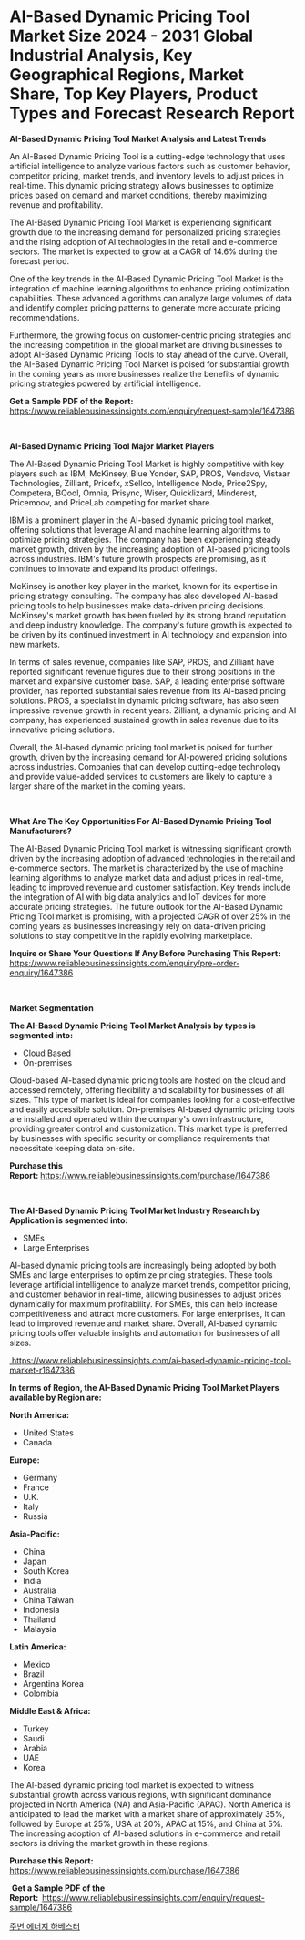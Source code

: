 <p><h1>AI-Based Dynamic Pricing Tool Market Size 2024 - 2031 Global Industrial Analysis, Key Geographical Regions, Market Share, Top Key Players, Product Types and Forecast Research Report</h1></p><p><strong>AI-Based Dynamic Pricing Tool Market Analysis and Latest Trends</strong></p>
<p><p>An AI-Based Dynamic Pricing Tool is a cutting-edge technology that uses artificial intelligence to analyze various factors such as customer behavior, competitor pricing, market trends, and inventory levels to adjust prices in real-time. This dynamic pricing strategy allows businesses to optimize prices based on demand and market conditions, thereby maximizing revenue and profitability.</p><p>The AI-Based Dynamic Pricing Tool Market is experiencing significant growth due to the increasing demand for personalized pricing strategies and the rising adoption of AI technologies in the retail and e-commerce sectors. The market is expected to grow at a CAGR of 14.6% during the forecast period. </p><p>One of the key trends in the AI-Based Dynamic Pricing Tool Market is the integration of machine learning algorithms to enhance pricing optimization capabilities. These advanced algorithms can analyze large volumes of data and identify complex pricing patterns to generate more accurate pricing recommendations.</p><p>Furthermore, the growing focus on customer-centric pricing strategies and the increasing competition in the global market are driving businesses to adopt AI-Based Dynamic Pricing Tools to stay ahead of the curve. Overall, the AI-Based Dynamic Pricing Tool Market is poised for substantial growth in the coming years as more businesses realize the benefits of dynamic pricing strategies powered by artificial intelligence.</p></p>
<p><strong>Get a Sample PDF of the Report:&nbsp;</strong> <a href="https://www.reliablebusinessinsights.com/enquiry/request-sample/1647386">https://www.reliablebusinessinsights.com/enquiry/request-sample/1647386</a></p>
<p>&nbsp;</p>
<p><strong>AI-Based Dynamic Pricing Tool Major Market Players</strong></p>
<p><p>The AI-Based Dynamic Pricing Tool Market is highly competitive with key players such as IBM, McKinsey, Blue Yonder, SAP, PROS, Vendavo, Vistaar Technologies, Zilliant, Pricefx, xSellco, Intelligence Node, Price2Spy, Competera, BQool, Omnia, Prisync, Wiser, Quicklizard, Minderest, Pricemoov, and PriceLab competing for market share.</p><p>IBM is a prominent player in the AI-based dynamic pricing tool market, offering solutions that leverage AI and machine learning algorithms to optimize pricing strategies. The company has been experiencing steady market growth, driven by the increasing adoption of AI-based pricing tools across industries. IBM's future growth prospects are promising, as it continues to innovate and expand its product offerings.</p><p>McKinsey is another key player in the market, known for its expertise in pricing strategy consulting. The company has also developed AI-based pricing tools to help businesses make data-driven pricing decisions. McKinsey's market growth has been fueled by its strong brand reputation and deep industry knowledge. The company's future growth is expected to be driven by its continued investment in AI technology and expansion into new markets.</p><p>In terms of sales revenue, companies like SAP, PROS, and Zilliant have reported significant revenue figures due to their strong positions in the market and expansive customer base. SAP, a leading enterprise software provider, has reported substantial sales revenue from its AI-based pricing solutions. PROS, a specialist in dynamic pricing software, has also seen impressive revenue growth in recent years. Zilliant, a dynamic pricing and AI company, has experienced sustained growth in sales revenue due to its innovative pricing solutions.</p><p>Overall, the AI-based dynamic pricing tool market is poised for further growth, driven by the increasing demand for AI-powered pricing solutions across industries. Companies that can develop cutting-edge technology and provide value-added services to customers are likely to capture a larger share of the market in the coming years.</p></p>
<p>&nbsp;</p>
<p><strong>What Are The Key Opportunities For AI-Based Dynamic Pricing Tool Manufacturers?</strong></p>
<p><p>The AI-Based Dynamic Pricing Tool market is witnessing significant growth driven by the increasing adoption of advanced technologies in the retail and e-commerce sectors. The market is characterized by the use of machine learning algorithms to analyze market data and adjust prices in real-time, leading to improved revenue and customer satisfaction. Key trends include the integration of AI with big data analytics and IoT devices for more accurate pricing strategies. The future outlook for the AI-Based Dynamic Pricing Tool market is promising, with a projected CAGR of over 25% in the coming years as businesses increasingly rely on data-driven pricing solutions to stay competitive in the rapidly evolving marketplace.</p></p>
<p><strong>Inquire or Share Your Questions If Any Before Purchasing This Report:</strong> <a href="https://www.reliablebusinessinsights.com/enquiry/pre-order-enquiry/1647386">https://www.reliablebusinessinsights.com/enquiry/pre-order-enquiry/1647386</a></p>
<p>&nbsp;</p>
<p><strong>Market Segmentation</strong></p>
<p><strong>The AI-Based Dynamic Pricing Tool Market Analysis by types is segmented into:</strong></p>
<p><ul><li>Cloud Based</li><li>On-premises</li></ul></p>
<p><p>Cloud-based AI-based dynamic pricing tools are hosted on the cloud and accessed remotely, offering flexibility and scalability for businesses of all sizes. This type of market is ideal for companies looking for a cost-effective and easily accessible solution. On-premises AI-based dynamic pricing tools are installed and operated within the company's own infrastructure, providing greater control and customization. This market type is preferred by businesses with specific security or compliance requirements that necessitate keeping data on-site.</p></p>
<p><strong>Purchase this Report:&nbsp;</strong><a href="https://www.reliablebusinessinsights.com/purchase/1647386">https://www.reliablebusinessinsights.com/purchase/1647386</a></p>
<p>&nbsp;</p>
<p><strong>The AI-Based Dynamic Pricing Tool Market Industry Research by Application is segmented into:</strong></p>
<p><ul><li>SMEs</li><li>Large Enterprises</li></ul></p>
<p><p>AI-based dynamic pricing tools are increasingly being adopted by both SMEs and large enterprises to optimize pricing strategies. These tools leverage artificial intelligence to analyze market trends, competitor pricing, and customer behavior in real-time, allowing businesses to adjust prices dynamically for maximum profitability. For SMEs, this can help increase competitiveness and attract more customers. For large enterprises, it can lead to improved revenue and market share. Overall, AI-based dynamic pricing tools offer valuable insights and automation for businesses of all sizes.</p></p>
<p><a href="https://www.reliablebusinessinsights.com/ai-based-dynamic-pricing-tool-market-r1647386">&nbsp;https://www.reliablebusinessinsights.com/ai-based-dynamic-pricing-tool-market-r1647386</a></p>
<p><strong>In terms of Region, the AI-Based Dynamic Pricing Tool Market Players available by Region are:</strong></p>
<p>
    <p> <strong> North America: </strong>
        <ul>
            <li>United States</li>
            <li>Canada</li>
        </ul>
        </p> 
    <p> <strong> Europe: </strong>
        <ul>
            <li>Germany</li>
            <li>France</li>
            <li>U.K.</li>
            <li>Italy</li>
            <li>Russia</li>
        </ul>
        </p> 
    <p> <strong> Asia-Pacific: </strong>
        <ul>
            <li>China</li>
            <li>Japan</li>
            <li>South Korea</li>
            <li>India</li>
            <li>Australia</li>
            <li>China Taiwan</li>
            <li>Indonesia</li>
            <li>Thailand</li>
            <li>Malaysia</li>
        </ul>
        </p> 
    <p> <strong> Latin America: </strong>
        <ul>
            <li>Mexico</li>
            <li>Brazil</li>
            <li>Argentina Korea</li>
            <li>Colombia</li>
        </ul>
        </p> 
    <p> <strong> Middle East & Africa: </strong>
        <ul>
            <li>Turkey</li>
            <li>Saudi</li>
            <li>Arabia</li>
            <li>UAE</li>
            <li>Korea</li>
        </ul>
    </p>
    </p>
<p><p>The AI-based dynamic pricing tool market is expected to witness substantial growth across various regions, with significant dominance projected in North America (NA) and Asia-Pacific (APAC). North America is anticipated to lead the market with a market share of approximately 35%, followed by Europe at 25%, USA at 20%, APAC at 15%, and China at 5%. The increasing adoption of AI-based solutions in e-commerce and retail sectors is driving the market growth in these regions.</p></p>
<p><strong>Purchase this Report: </strong><a href="https://www.reliablebusinessinsights.com/purchase/1647386">https://www.reliablebusinessinsights.com/purchase/1647386</a></p>
<p>&nbsp;<strong>Get a Sample PDF of the Report:&nbsp;&nbsp;</strong><a href="https://www.reliablebusinessinsights.com/enquiry/request-sample/1647386">https://www.reliablebusinessinsights.com/enquiry/request-sample/1647386</a></p>
<p><strong></strong></p>
<p><p><a href="https://medium.com/@daishafarnaz_29657/%ED%99%98%EA%B2%BD-%EC%97%90%EB%84%88%EC%A7%80-%EC%88%98%ED%99%95%EA%B8%B0-%EC%82%B0%EC%97%85%EC%97%90-%EB%8C%80%ED%95%9C-%ED%86%B5%EC%B0%B0-%EC%8B%9C%EC%9E%A5-%EC%9E%AC%EC%A0%95-%EC%83%81%ED%83%9C-%EC%8B%9C%EC%9E%A5-%EA%B7%9C%EB%AA%A8-%EB%B0%8F-2031%EB%85%84%EA%B9%8C%EC%A7%80%EC%9D%98-%EC%88%98%EC%9D%B5-%EB%B6%84%EC%84%9D-f9e844312adf">주변 에너지 하베스터</a></p></p>